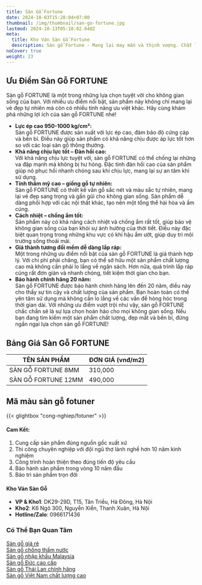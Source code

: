 ```yaml
---
title: Sàn Gỗ Fortune
date: 2024-10-03T15:28:04+07:00
thumbnail: /img/thumbnail/san-go-fortune.jpg
lastmod: 2024-10-13T05:18:02.648Z
meta:
  title: Kho Ván Sàn Gỗ Fortune
  description: Sàn gỗ Fortune - Mang lại may mắn và thịnh vượng. Chất lượng cao, bền đẹp lâu dài. Đa dạng mẫu mã, phù hợp mọi phong cách kiến trúc.
noCover: true
weight: 23
---
```

## Ưu Điểm Sàn Gỗ FORTUNE 
Sàn gỗ FORTUNE là một trong những lựa chọn tuyệt vời cho không gian sống của bạn. Với nhiều ưu điểm nổi bật, sản phẩm này không chỉ mang lại vẻ đẹp tự nhiên mà còn có nhiều tính năng ưu việt khác. Hãy cùng khám phá những lợi ích của sàn gỗ FORTUNE nhé!
- **Lực ép cao 950-1000 kg/cm²:**  
  Sàn gỗ FORTUNE được sản xuất với lực ép cao, đảm bảo độ cứng cáp và bền bỉ. Điều này giúp sản phẩm có khả năng chịu được áp lực tốt hơn so với các loại sàn gỗ thông thường.
- **Khả năng chịu lực tốt – Đàn hồi cao:**  
  Với khả năng chịu lực tuyệt vời, sàn gỗ FORTUNE có thể chống lại những va đập mạnh mà không bị hư hỏng. Đặc tính đàn hồi cao của sản phẩm giúp nó phục hồi nhanh chóng sau khi chịu lực, mang lại sự an tâm khi sử dụng.
- **Tính thẩm mỹ cao – giống gỗ tự nhiên:**  
  Sàn gỗ FORTUNE có thiết kế vân gỗ sắc nét và màu sắc tự nhiên, mang lại vẻ đẹp sang trọng và gần gũi cho không gian sống. Sản phẩm dễ dàng phối hợp với các nội thất khác, tạo nên một tổng thể hài hòa và ấm cúng.
- **Cách nhiệt – chống ẩm tốt:**  
  Sản phẩm này có khả năng cách nhiệt và chống ẩm rất tốt, giúp bảo vệ không gian sống của bạn khỏi sự ảnh hưởng của thời tiết. Điều này đặc biệt quan trọng trong những khu vực có khí hậu ẩm ướt, giúp duy trì môi trường sống thoải mái.
- **Giá thành tương đối mềm dễ dàng lắp ráp:**  
  Một trong những ưu điểm nổi bật của sàn gỗ FORTUNE là giá thành hợp lý. Với chi phí phải chăng, bạn có thể sở hữu một sản phẩm chất lượng cao mà không cần phải lo lắng về ngân sách. Hơn nữa, quá trình lắp ráp cũng rất đơn giản và nhanh chóng, tiết kiệm thời gian cho bạn.
- **Bảo hành chính hãng 20 năm:**  
  Sàn gỗ FORTUNE được bảo hành chính hãng lên đến 20 năm, điều này cho thấy sự tin cậy và chất lượng của sản phẩm. Bạn hoàn toàn có thể yên tâm sử dụng mà không cần lo lắng về các vấn đề hỏng hóc trong thời gian dài.
Với những ưu điểm vượt trội như vậy, sàn gỗ FORTUNE chắc chắn sẽ là sự lựa chọn hoàn hảo cho mọi không gian sống. Nếu bạn đang tìm kiếm một sản phẩm chất lượng, đẹp mắt và bền bỉ, đừng ngần ngại lựa chọn sàn gỗ FORTUNE!
## Bảng Giá Sàn Gỗ FORTUNE 
| TÊN SẢN PHẨM               | ĐƠN GIÁ (vnđ/m2) |
|----------------------------|------------------|
| SÀN GỖ FORTUNE 8MM         | 310,000          |
| SÀN GỖ FORTUNE 12MM        | 490,000          |
## Mã màu sàn gỗ fotuner
{{< glightbox "cong-nghiep/fotuner" >}}
#### Cam Kết:
1. Cung cấp sản phẩm đúng nguồn gốc xuất xứ
2. Thi công chuyên nghiệp với đội ngũ thợ lành nghề hơn 10 năm kinh nghiệm
3. Công trình hoàn thiện theo đúng tiến độ yêu cầu
4. Bảo hành sản phẩm trong vòng 10 năm đầu 
5. Bảo trì sản phẩm trọn đời
#### Kho Ván Sàn Gỗ
- **VP & Kho1**: DK29-29D, T15, Tân Triều, Hà Đông, Hà Nội  
- **Kho2**: K6 Ngõ 300, Nguyễn Xiển, Thanh Xuân, Hà Nội  
- **Hotline/Zalo**: 0966171436

### Có Thể Bạn Quan Tâm
   [Sàn gỗ giá rẻ](/san-go-cong-nghiep/san-go-gia-re/)  
   [Sàn gỗ chống thấm nước](/san-go-cong-nghiep/san-go-chiu-nuoc/)  
   [Sàn gỗ nhập khẩu Malaysia](/san-go-cong-nghiep/kho-san-go-malaysia/)  
   [Sàn gỗ Đức cao cấp](/san-go-cong-nghiep/san-go-duc-nhap-khau/)  
   [Sàn gỗ Thái Lan chính hãng](/san-go-cong-nghiep/san-go-thai-lan/)  
   [Sàn gỗ Việt Nam chất lượng cao](/san-go-cong-nghiep/san-go-viet-nam/)
